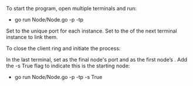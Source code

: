 To start the program, open multiple terminals and run:

- go run Node/Node.go -p <Client Port> -tp <Target Port>

Set <Client Port> to the unique port for each instance.
Set <Target Port> to the <Client Port> of the next terminal instance to link them.

To close the client ring and initiate the process:

In the last terminal, set <Client Port> as the final node's port and <Target Port> as the first node’s <Client Port>.
Add the -s True flag to indicate this is the starting node:

- go run Node/Node.go -p <Client Port> -tp <Target Port> -s True
